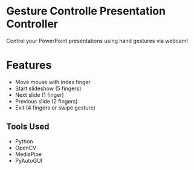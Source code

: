 # Gesture Controlle Presentation Controller

Control your PowerPoint presentations using hand gestures via webcam!

# Features
- Move mouse with index finger
- Start slideshow (5 fingers)
- Next slide (1 finger)
- Previous slide (2 fingers)
- Exit (4 fingers or swipe gesture)

## Tools Used
- Python
- OpenCV
- MediaPipe
- PyAutoGUI
